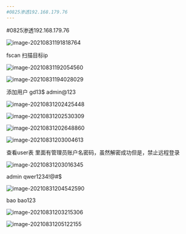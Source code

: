```yaml
---
#0825渗透192.168.179.76
---
```


#0825渗透192.168.179.76

![image-20210831191818764](E:\homework\GitHub\blog\blog\#0825渗透192.168.179.76/image-20210831191818764.png)

fscan 扫描目标ip  

![image-20210831192054560](E:\homework\GitHub\blog\blog\#0825渗透192.168.179.76/image-20210831192054560.png)

![image-20210831194028029](#0825渗透192.168.179.76/image-20210831194028029.png)

添加用户 gd13$  admin@123 

![image-20210831202425448](#0825渗透192.168.179.76/image-20210831202425448.png)

![image-20210831202530309](#0825渗透192.168.179.76/image-20210831202530309.png)

![image-20210831202648860](#0825渗透192.168.179.76/image-20210831202648860.png)

![image-20210831203004613](#0825渗透192.168.179.76/image-20210831203004613.png)

查看user表 里面有管理员账户名密码，虽然解密成功但是，禁止远程登录

![image-20210831203016345](#0825渗透192.168.179.76/image-20210831203016345.png)

admin 	qwer1234!@#$

![image-20210831204542590](#0825渗透192.168.179.76/image-20210831204542590.png)

bao  bao123

![image-20210831203215306](#0825渗透192.168.179.76/image-20210831203215306.png)

![image-20210831205122155](#0825渗透192.168.179.76/image-20210831205122155.png)

